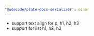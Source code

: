 ```yaml
---
'@udecode/plate-docx-serializer': minor
---
```


- support text align for p, h1, h2, h3
- support for list h1, h2, h3
